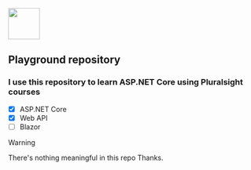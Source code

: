 <img src="https://www.pluralsight.com/content/dam/pluralsight2/logos/2022/ps/mark/PS-mark-color-fill.png" width="64"/>

## Playground repository
### I use this repository to learn ASP.NET Core using Pluralsight courses

- [x] ASP.NET Core
- [x] Web API
- [ ] Blazor

> [!WARNING]
> There's nothing meaningful in this repo
Thanks.
